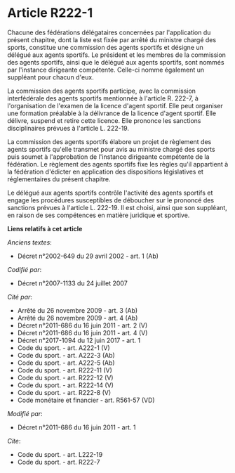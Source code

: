# Article R222-1

Chacune des fédérations délégataires concernées par l'application du présent chapitre, dont la liste est fixée par arrêté du
ministre chargé des sports, constitue une commission des agents sportifs et désigne un délégué aux agents sportifs. Le
président et les membres de la commission des agents sportifs, ainsi que le délégué aux agents sportifs, sont nommés par
l'instance dirigeante compétente. Celle-ci nomme également un suppléant pour chacun d'eux. 

La commission des agents sportifs participe, avec la commission interfédérale des agents sportifs mentionnée à l'article R.
222-7, à l'organisation de l'examen de la licence d'agent sportif. Elle peut organiser une formation préalable à la
délivrance de la licence d'agent sportif. Elle délivre, suspend et retire cette licence. Elle prononce les sanctions
disciplinaires prévues à l'article L. 222-19. 

La commission des agents sportifs élabore un projet de règlement des agents sportifs qu'elle transmet pour avis au ministre
chargé des sports puis soumet à l'approbation de l'instance dirigeante compétente de la fédération. Le règlement des agents
sportifs fixe les règles qu'il appartient à la fédération d'édicter en application des dispositions législatives et
réglementaires du présent chapitre. 

Le délégué aux agents sportifs contrôle l'activité des agents sportifs et engage les procédures susceptibles de déboucher sur
le prononcé des sanctions prévues à l'article L. 222-19. Il est choisi, ainsi que son suppléant, en raison de ses compétences
en matière juridique et sportive.

**Liens relatifs à cet article**

_Anciens textes_:

  - Décret n°2002-649 du 29 avril 2002 - art. 1 (Ab)

_Codifié par_:

  - Décret n°2007-1133 du 24 juillet 2007

_Cité par_:

  - Arrêté du 26 novembre 2009 - art. 3 (Ab)
  - Arrêté du 26 novembre 2009 - art. 4 (Ab)
  - Décret n°2011-686 du 16 juin 2011 - art. 2 (V)
  - Décret n°2011-686 du 16 juin 2011 - art. 4 (V)
  - Décret n°2017-1094 du 12 juin 2017 - art. 1
  - Code du sport. - art. A222-1 (V)
  - Code du sport. - art. A222-3 (Ab)
  - Code du sport. - art. A222-5 (Ab)
  - Code du sport. - art. R222-11 (V)
  - Code du sport. - art. R222-12 (V)
  - Code du sport. - art. R222-14 (V)
  - Code du sport. - art. R222-8 (V)
  - Code monétaire et financier - art. R561-57 (VD)

_Modifié par_:

  - Décret n°2011-686 du 16 juin 2011 - art. 1

_Cite_:

  - Code du sport. - art. L222-19
  - Code du sport. - art. R222-7
